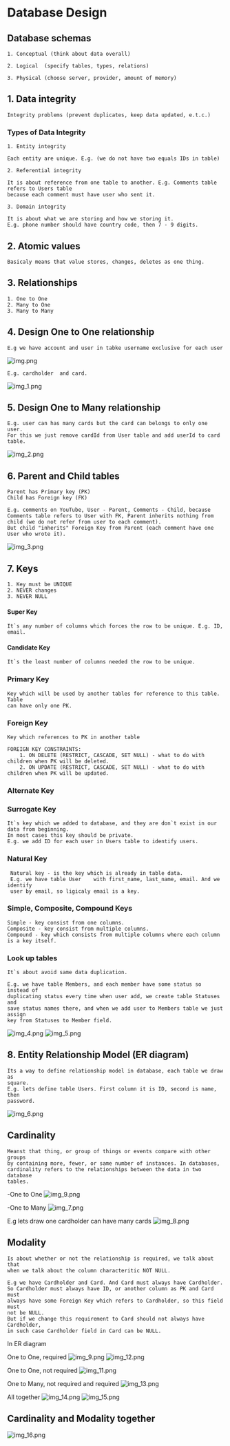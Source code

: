 # Database Design

## Database schemas
    1. Conceptual (think about data overall)
    
    2. Logical  (specify tables, types, relations)

    3. Physical (choose server, provider, amount of memory)

## 1. Data integrity
    Integrity problems (prevent duplicates, keep data updated, e.t.c.)

### Types of Data Integrity

    1. Entity integrity 

    Each entity are unique. E.g. (we do not have two equals IDs in table)

    2. Referential integrity

    It is about reference from one table to another. E.g. Comments table refers to Users table
    because each comment must have user who sent it.

    3. Domain integrity

    It is about what we are storing and how we storing it. 
    E.g. phone number should have country code, then 7 - 9 digits.


## 2. Atomic values
    Basicaly means that value stores, changes, deletes as one thing.
    
## 3. Relationships
    1. One to One
    2. Many to One
    3. Many to Many

## 4. Design One to One relationship
    E.g we have account and user in tabke username exclusive for each user
![img.png](img.png)

    E.g. cardholder  and card.
![img_1.png](img_1.png)

## 5. Design One to Many relationship
    E.g. user can has many cards but the card can belongs to only one user.
    For this we just remove cardId from User table and add userId to card table.
![img_2.png](img_2.png)

## 6. Parent and Child tables

    Parent has Primary key (PK)
    Child has Foreign key (FK)

    E.g. comments on YouTube, User - Parent, Comments - Child, because
    Comments table refers to User with FK, Parent inherits nothing from child (we do not refer from user to each comment).
    But child "inherits" Foreign Key from Parent (each comment have one User who wrote it).
![img_3.png](img_3.png)

## 7. Keys

    1. Key must be UNIQUE
    2. NEVER changes
    3. NEVER NULL
        
#### Super Key 

    It`s any number of columns which forces the row to be unique. E.g. ID, email.

#### Candidate Key 
    
    It`s the least number of columns needed the row to be unique.

### Primary Key

    Key which will be used by another tables for reference to this table. Table
    can have only one PK.

### Foreign Key

    Key which references to PK in another table

    FOREIGN KEY CONSTRAINTS:
        1. ON DELETE (RESTRICT, CASCADE, SET NULL) - what to do with children when PK will be deleted.
        2. ON UPDATE (RESTRICT, CASCADE, SET NULL) - what to do with children when PK will be updated. 

### Alternate Key

### Surrogate Key

    It`s key which we added to database, and they are don`t exist in our data from beginning.
    In most cases this key should be private. 
    E.g. we add ID for each user in Users table to identify users.  

### Natural Key

     Natural key - is the key which is already in table data. 
     E.g. we have table User    with first_name, last_name, email. And we identify 
     user by email, so ligicaly email is a key.

### Simple, Composite, Compound Keys

    Simple - key consist from one columns.
    Composite - key consist from multiple columns.
    Compound - key which consists from multiple columns where each column is a key itself.

### Look up tables

    It`s about avoid same data duplication. 
    
    E.g. we have table Members, and each member have some status so instead of 
    duplicating status every time when user add, we create table Statuses and 
    save status names there, and when we add user to Members table we just assign
    key from Statuses to Member field.

![img_4.png](img_4.png)
![img_5.png](img_5.png)

## 8. Entity Relationship Model (ER diagram)

    Its a way to define relationship model in database, each table we draw as 
    square. 
    E.g. lets define table Users. First column it is ID, second is name, then 
    password.
![img_6.png](img_6.png)
    
## Cardinality
    
    Meanst that thing, or group of things or events compare with other groups
    by containing more, fewer, or same number of instances. In databases, 
    cardinality refers to the relationships between the data in two database 
    tables.

-One to One
![img_9.png](img_9.png)

-One to Many
![img_7.png](img_7.png)  

E.g lets draw one cardholder can have many cards
![img_8.png](img_8.png)

## Modality

    Is about whether or not the relationship is required, we talk about that 
    when we talk about the column characteritic NOT NULL.

    E.g we have Cardholder and Card. And Card must always have Cardholder.
    So Cardholder must always have ID, or another column as PK and Card must 
    always have some Foreign Key which refers to Cardholder, so this field must
    not be NULL. 
    But if we change this requirement to Card should not always have Cardholder, 
    in such case Cardholder field in Card can be NULL. 

In ER diagram

One to One, required
![img_9.png](img_9.png)
![img_12.png](img_12.png)

One to One, not required
![img_11.png](img_11.png)

One to Many, not required and required
![img_13.png](img_13.png)

All together
![img_14.png](img_14.png)
![img_15.png](img_15.png)

## Cardinality and Modality together

![img_16.png](img_16.png)




